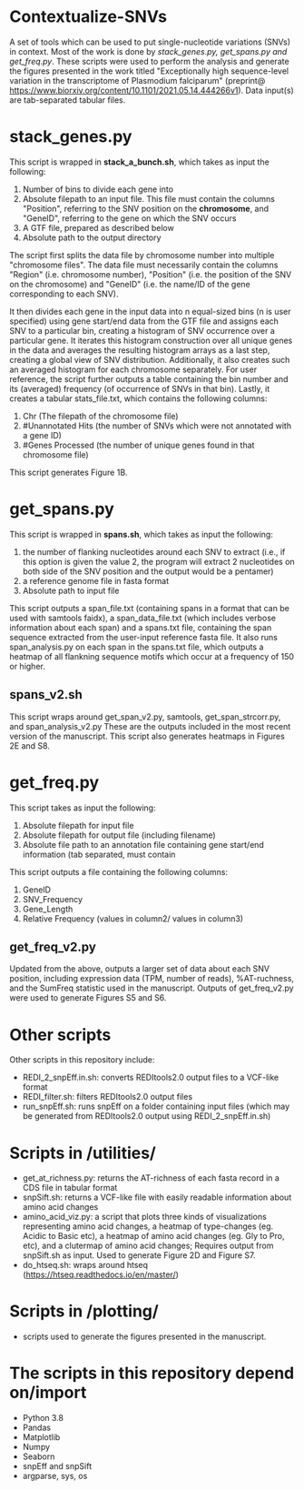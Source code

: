 # Contextualize-SNVs
A set of tools which can be used to put single-nucleotide variations (SNVs) in context. Most of the work is done by *stack_genes.py, get_spans.py and get_freq.py*. These scripts were used to perform the analysis and generate the figures presented in the work titled "Exceptionally high sequence-level variation in the transcriptome of Plasmodium falciparum" (preprint@ https://www.biorxiv.org/content/10.1101/2021.05.14.444266v1). Data input(s) are tab-separated tabular files.

# stack_genes.py

This script is wrapped in **stack_a_bunch.sh**, which takes as input the following:
1. Number of bins to divide each gene into
2. Absolute filepath to an input file. This file must contain the columns "Position", referring to the SNV position on the **chromosome**, and "GeneID", referring to the gene on which the SNV occurs
3. A GTF file, prepared as described below
4. Absolute path to the output directory

The script first splits the data file by chromosome number into multiple "chromosome files". The data file must necessarily contain the columns "Region" (i.e. chromosome number), "Position" (i.e. the position of the SNV on the chromosome) and "GeneID" (i.e. the name/ID of the gene corresponding to each SNV). 

It then divides each gene in the input data into n equal-sized bins (n is user specified) using gene start/end data from the GTF file and assigns each SNV to a particular bin, creating a histogram of SNV occurrence over a particular gene. It iterates this histogram construction over all unique genes in the data and averages the resulting histogram arrays as a last step, creating a global view of SNV distribution. Additionally, it also creates such an averaged histogram for each chromosome separately. For user reference, the script further outputs a table containing the bin number and its (averaged) frequency (of occurrence of SNVs in that bin). Lastly, it creates a tabular stats_file.txt, which contains the following columns:
1. Chr (The filepath of the chromosome file)
2. #Unannotated Hits (the number of SNVs which were not annotated with a gene ID)
3. #Genes Processed (the number of unique genes found in that chromosome file)

This script generates Figure 1B.

# get_spans.py

This script is wrapped in **spans.sh**, which takes as input the following:
1. the number of flanking nucleotides around each SNV to extract (i.e., if this option is given the value 2, the program will extract 2 nucleotides on both side of the SNV position and the output would be a pentamer)
2. a reference genome file in fasta format
3. Absolute path to input file

This script outputs a span_file.txt (containing spans in a format that can be used with samtools faidx), a span_data_file.txt (which includes verbose information about each span) and a spans.txt file, containing the span sequence extracted from the user-input reference fasta file. It also runs span_analysis.py on each span in the spans.txt file, which outputs a heatmap of all flankning sequence motifs which occur at a frequency of 150 or higher.

## spans_v2.sh
This script wraps around get_span_v2.py, samtools, get_span_strcorr.py, and span_analysis_v2.py
These are the outputs included in the most recent version of the manuscript. This script also generates heatmaps in Figures 2E and S8.

# get_freq.py

This script takes as input the following:
1. Absolute filepath for input file
2. Absolute filepath for output file (including filename)
3. Absolute file path to an annotation file containing gene start/end information (tab separated, must contain

This script outputs a file containing the following columns:
1. GeneID
2. SNV_Frequency
3. Gene_Length
4. Relative Frequency (values in column2/ values in column3)

## get_freq_v2.py
Updated from the above, outputs a larger set of data about each SNV position, including expression data (TPM, number of reads), %AT-ruchness, and the SumFreq statistic used in the manuscript. Outputs of get_freq_v2.py were used to generate Figures S5 and S6.

# Other scripts
Other scripts in this repository include:
- REDI_2_snpEff.in.sh: converts REDItools2.0 output files to a VCF-like format
- REDI_filter.sh: filters REDItools2.0 output files
- run_snpEff.sh: runs snpEff on a folder containing input files (which may be generated from REDItools2.0 output using REDI_2_snpEff.in.sh)

# Scripts in /utilities/
- get_at_richness.py: returns the AT-richness of each fasta record in a CDS file in tabular format
- snpSift.sh: returns a VCF-like file with easily readable information about amino acid changes
- amino_acid_viz.py: a script that plots three kinds of visualizations representing amino acid changes, a heatmap of type-changes (eg. Acidic to Basic etc), a heatmap of amino acid changes (eg. Gly to Pro, etc), and a clutermap of amino acid changes; Requires output from snpSift.sh as input. Used to generate Figure 2D and Figure S7.
- do_htseq.sh: wraps around htseq (https://htseq.readthedocs.io/en/master/)

# Scripts in /plotting/
- scripts used to generate the figures presented in the manuscript.

# The scripts in this repository depend on/import
- Python 3.8 
- Pandas
- Matplotlib
- Numpy
- Seaborn
- snpEff and snpSift
- argparse, sys, os


